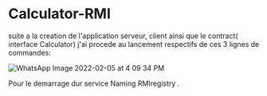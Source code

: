 # Calculator-RMI


suite a la creation de l'application serveur, client ainsi que le contract( interface Calculator) j'ai procede au lancement respectifs de ces 3 lignes de commandes:



![WhatsApp Image 2022-02-05 at 4 09 34 PM](https://user-images.githubusercontent.com/65030802/152693702-3af70387-656a-4097-b1bf-236cee05696b.jpeg)


Pour le demarrage dur service Naming RMIregistry .






